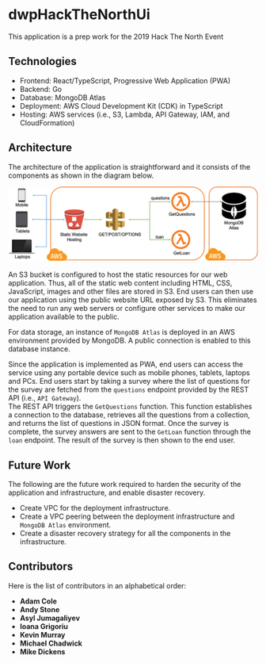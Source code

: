 # dwpHackTheNorthUi
This application is a prep work for the 2019 Hack The North Event

## Technologies
- Frontend: React/TypeScript, Progressive Web Application (PWA)
- Backend: Go
- Database: MongoDB Atlas
- Deployment: AWS Cloud Development Kit (CDK) in TypeScript
- Hosting: AWS services (i.e., S3, Lambda, API Gateway, IAM, and CloudFormation)

## Architecture
The architecture of the application is straightforward and it consists of the components as shown in the diagram below. 

![Architecture](images/architecture.png)

An S3 bucket is configured to host the static resources for our web application. 
Thus, all of the static web content including HTML, CSS, JavaScript, images and other files are stored in S3.
End users can then use our application using the public website URL exposed by S3. 
This eliminates the need to run any web servers or configure other services to make our application available to the public. 

For data storage, an instance of `MongoDB Atlas` is deployed in an AWS environment provided by MongoDB. 
A public connection is enabled to this database instance.

Since the application is implemented as PWA, end users can access the service using any portable device such as mobile phones, tablets, laptops and PCs. 
End users start by taking a survey where the list of questions for the survey are fetched from the `questions` endpoint provided by the REST API (i.e., `API Gateway`).   
The REST API triggers the `GetQuestions` function. 
This function establishes a connection to the database, retrieves all the questions from a collection, and returns the list of questions in JSON format.
Once the survey is complete, the survey answers are sent to the `GetLoan` function through the `loan` endpoint. 
The result of the survey is then shown to the end user.

## Future Work
The following are the future work required to harden the security of the application and infrastructure, and enable disaster recovery.
* Create VPC for the deployment infrastructure.
* Create a VPC peering between the deployment infrastructure and `MongoDB Atlas` environment.
* Create a disaster recovery strategy for all the components in the infrastructure.

## Contributors
Here is the list of contributors in an alphabetical order:
* __Adam Cole__
* __Andy Stone__
* __Asyl Jumagaliyev__
* __Ioana Grigoriu__
* __Kevin Murray__
* __Michael Chadwick__
* __Mike Dickens__


